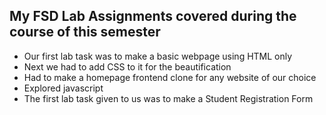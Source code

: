 ## My FSD Lab Assignments covered during the course of this semester 
- Our first lab task was to make a basic webpage using HTML only
- Next we had to add CSS to it for the beautification
- Had to make a homepage frontend clone for any website of our choice
- Explored javascript
- The first lab task given to us was to make a Student Registration Form
